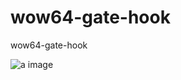 # wow64-gate-hook
wow64-gate-hook

![a image](https://aphage.me/static/1b0d98d0747091da13e48337d3bae144/c929c/procmon-view.png)